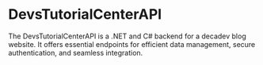 # DevsTutorialCenterAPI
The DevsTutorialCenterAPI is a .NET and C# backend for a decadev blog website. It offers essential endpoints for efficient data management, secure authentication, and seamless integration.
